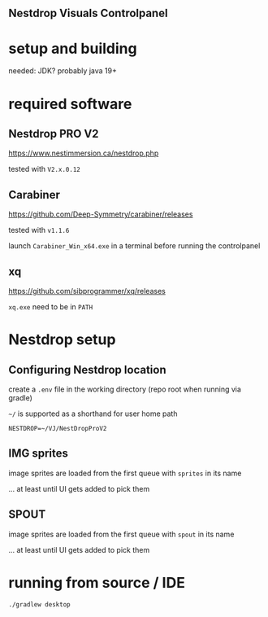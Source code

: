 ## Nestdrop Visuals Controlpanel

# setup and building

needed: JDK? probably java 19+

# required software

## Nestdrop PRO V2

https://www.nestimmersion.ca/nestdrop.php

tested with `V2.x.0.12`

## Carabiner

https://github.com/Deep-Symmetry/carabiner/releases

tested with `v1.1.6`

launch `Carabiner_Win_x64.exe` in a terminal before running the controlpanel

## xq

https://github.com/sibprogrammer/xq/releases

`xq.exe` need to be in `PATH`

# Nestdrop setup

## Configuring Nestdrop location

create a `.env` file in the working directory (repo root when running via gradle)

`~/` is supported as a shorthand for user home path
```.env
NESTDROP=~/VJ/NestDropProV2
```
## IMG sprites

image sprites are loaded from the first queue with `sprites` in its name

... at least until UI gets added to pick them

## SPOUT

image sprites are loaded from the first queue with `spout` in its name

... at least until UI gets added to pick them

# running from source / IDE

```bash
./gradlew desktop
```
